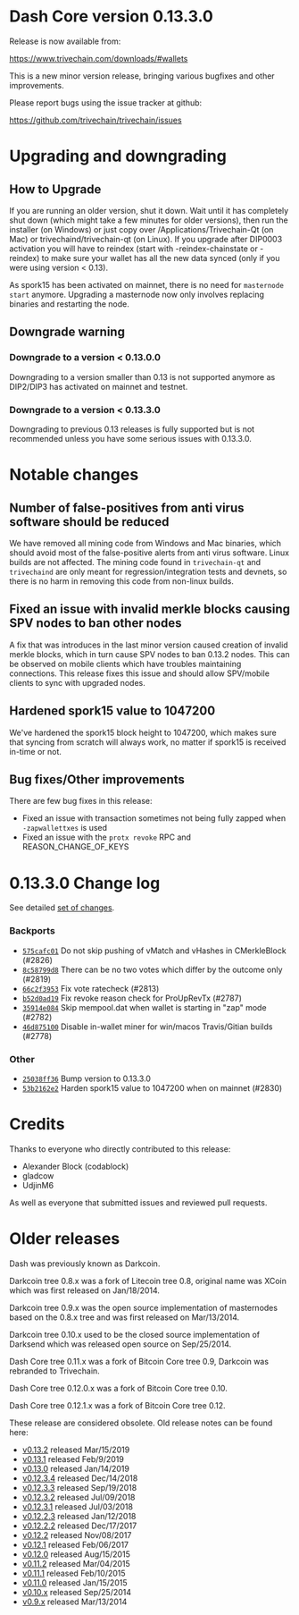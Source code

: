 Dash Core version 0.13.3.0
==========================

Release is now available from:

  <https://www.trivechain.com/downloads/#wallets>

This is a new minor version release, bringing various bugfixes and other improvements.

Please report bugs using the issue tracker at github:

  <https://github.com/trivechain/trivechain/issues>


Upgrading and downgrading
=========================

How to Upgrade
--------------

If you are running an older version, shut it down. Wait until it has completely
shut down (which might take a few minutes for older versions), then run the
installer (on Windows) or just copy over /Applications/Trivechain-Qt (on Mac) or
trivechaind/trivechain-qt (on Linux). If you upgrade after DIP0003 activation you will
have to reindex (start with -reindex-chainstate or -reindex) to make sure
your wallet has all the new data synced (only if you were using version < 0.13).

As spork15 has been activated on mainnet, there is no need for `masternode start`
anymore. Upgrading a masternode now only involves replacing binaries and restarting
the node.

Downgrade warning
-----------------

### Downgrade to a version < 0.13.0.0

Downgrading to a version smaller than 0.13 is not supported anymore as DIP2/DIP3 has activated
on mainnet and testnet.

### Downgrade to a version < 0.13.3.0

Downgrading to previous 0.13 releases is fully supported but is not recommended unless you have some serious issues with 0.13.3.0.

Notable changes
===============

Number of false-positives from anti virus software should be reduced
--------------------------------------------------------------------
We have removed all mining code from Windows and Mac binaries, which should avoid most of the false-positive alerts
from anti virus software. Linux builds are not affected. The mining code found in `trivechain-qt` and `trivechaind` are only meant
for regression/integration tests and devnets, so there is no harm in removing this code from non-linux builds.

Fixed an issue with invalid merkle blocks causing SPV nodes to ban other nodes
------------------------------------------------------------------------------
A fix that was introduces in the last minor version caused creation of invalid merkle blocks, which in turn cause SPV
nodes to ban 0.13.2 nodes. This can be observed on mobile clients which have troubles maintaining connections. This
release fixes this issue and should allow SPV/mobile clients to sync with upgraded nodes.

Hardened spork15 value to 1047200
---------------------------------
We've hardened the spork15 block height to 1047200, which makes sure that syncing from scratch will always work, no
matter if spork15 is received in-time or not.

Bug fixes/Other improvements
----------------------------
There are few bug fixes in this release:
- Fixed an issue with transaction sometimes not being fully zapped when `-zapwallettxes` is used
- Fixed an issue with the `protx revoke` RPC and REASON_CHANGE_OF_KEYS

 0.13.3.0 Change log
===================

See detailed [set of changes](https://github.com/trivechain/trivechain/compare/v0.13.2.0...trivechainpay:v0.13.3.0).

### Backports

- [`575cafc01`](https://github.com/trivechain/trivechain/commit/575cafc01) Do not skip pushing of vMatch and vHashes in CMerkleBlock (#2826)
- [`8c58799d8`](https://github.com/trivechain/trivechain/commit/8c58799d8) There can be no two votes which differ by the outcome only (#2819)
- [`66c2f3953`](https://github.com/trivechain/trivechain/commit/66c2f3953) Fix vote ratecheck (#2813)
- [`b52d0ad19`](https://github.com/trivechain/trivechain/commit/b52d0ad19) Fix revoke reason check for ProUpRevTx (#2787)
- [`35914e084`](https://github.com/trivechain/trivechain/commit/35914e084) Skip mempool.dat when wallet is starting in "zap" mode (#2782)
- [`46d875100`](https://github.com/trivechain/trivechain/commit/46d875100) Disable in-wallet miner for win/macos Travis/Gitian builds (#2778)

### Other

- [`25038ff36`](https://github.com/trivechain/trivechain/commit/25038ff36) Bump version to 0.13.3.0
- [`53b2162e2`](https://github.com/trivechain/trivechain/commit/53b2162e2) Harden spork15 value to 1047200 when on mainnet (#2830)

Credits
=======

Thanks to everyone who directly contributed to this release:

- Alexander Block (codablock)
- gladcow
- UdjinM6

As well as everyone that submitted issues and reviewed pull requests.

Older releases
==============

Dash was previously known as Darkcoin.

Darkcoin tree 0.8.x was a fork of Litecoin tree 0.8, original name was XCoin
which was first released on Jan/18/2014.

Darkcoin tree 0.9.x was the open source implementation of masternodes based on
the 0.8.x tree and was first released on Mar/13/2014.

Darkcoin tree 0.10.x used to be the closed source implementation of Darksend
which was released open source on Sep/25/2014.

Dash Core tree 0.11.x was a fork of Bitcoin Core tree 0.9,
Darkcoin was rebranded to Trivechain.

Dash Core tree 0.12.0.x was a fork of Bitcoin Core tree 0.10.

Dash Core tree 0.12.1.x was a fork of Bitcoin Core tree 0.12.

These release are considered obsolete. Old release notes can be found here:

- [v0.13.2](https://github.com/trivechain/trivechain/blob/master/doc/release-notes/trivechain/release-notes-0.13.2.md) released Mar/15/2019
- [v0.13.1](https://github.com/trivechain/trivechain/blob/master/doc/release-notes/trivechain/release-notes-0.13.1.md) released Feb/9/2019
- [v0.13.0](https://github.com/trivechain/trivechain/blob/master/doc/release-notes/trivechain/release-notes-0.13.0.md) released Jan/14/2019
- [v0.12.3.4](https://github.com/trivechain/trivechain/blob/master/doc/release-notes/trivechain/release-notes-0.12.3.4.md) released Dec/14/2018
- [v0.12.3.3](https://github.com/trivechain/trivechain/blob/master/doc/release-notes/trivechain/release-notes-0.12.3.3.md) released Sep/19/2018
- [v0.12.3.2](https://github.com/trivechain/trivechain/blob/master/doc/release-notes/trivechain/release-notes-0.12.3.2.md) released Jul/09/2018
- [v0.12.3.1](https://github.com/trivechain/trivechain/blob/master/doc/release-notes/trivechain/release-notes-0.12.3.1.md) released Jul/03/2018
- [v0.12.2.3](https://github.com/trivechain/trivechain/blob/master/doc/release-notes/trivechain/release-notes-0.12.2.3.md) released Jan/12/2018
- [v0.12.2.2](https://github.com/trivechain/trivechain/blob/master/doc/release-notes/trivechain/release-notes-0.12.2.2.md) released Dec/17/2017
- [v0.12.2](https://github.com/trivechain/trivechain/blob/master/doc/release-notes/trivechain/release-notes-0.12.2.md) released Nov/08/2017
- [v0.12.1](https://github.com/trivechain/trivechain/blob/master/doc/release-notes/trivechain/release-notes-0.12.1.md) released Feb/06/2017
- [v0.12.0](https://github.com/trivechain/trivechain/blob/master/doc/release-notes/trivechain/release-notes-0.12.0.md) released Aug/15/2015
- [v0.11.2](https://github.com/trivechain/trivechain/blob/master/doc/release-notes/trivechain/release-notes-0.11.2.md) released Mar/04/2015
- [v0.11.1](https://github.com/trivechain/trivechain/blob/master/doc/release-notes/trivechain/release-notes-0.11.1.md) released Feb/10/2015
- [v0.11.0](https://github.com/trivechain/trivechain/blob/master/doc/release-notes/trivechain/release-notes-0.11.0.md) released Jan/15/2015
- [v0.10.x](https://github.com/trivechain/trivechain/blob/master/doc/release-notes/trivechain/release-notes-0.10.0.md) released Sep/25/2014
- [v0.9.x](https://github.com/trivechain/trivechain/blob/master/doc/release-notes/trivechain/release-notes-0.9.0.md) released Mar/13/2014

